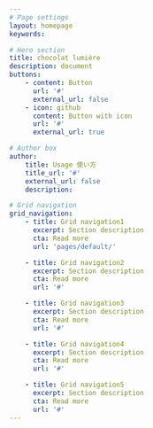 ```yaml
---
# Page settings
layout: homepage
keywords:

# Hero section
title: chocolat lumière
description: document
buttons:
    - content: Button
      url: '#'
      external_url: false
    - icon: github
      content: Button with icon
      url: '#'
      external_url: true

# Author box
author:
    title: Usage 使い方
    title_url: '#'
    external_url: false
    description:

# Grid navigation
grid_navigation:
    - title: Grid navigation1
      excerpt: Section description
      cta: Read more
      url: 'pages/default/'

    - title: Grid navigation2
      excerpt: Section description
      cta: Read more
      url: '#'

    - title: Grid navigation3
      excerpt: Section description
      cta: Read more
      url: '#'

    - title: Grid navigation4
      excerpt: Section description
      cta: Read more
      url: '#'

    - title: Grid navigation5
      excerpt: Section description
      cta: Read more
      url: '#'
---
```

